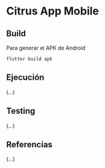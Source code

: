 # Citrus App Mobile

## Build

Para generar el APK de Android

```
flutter build apk
```

## Ejecución

(...)

## Testing

(...)

## Referencias

(...)
